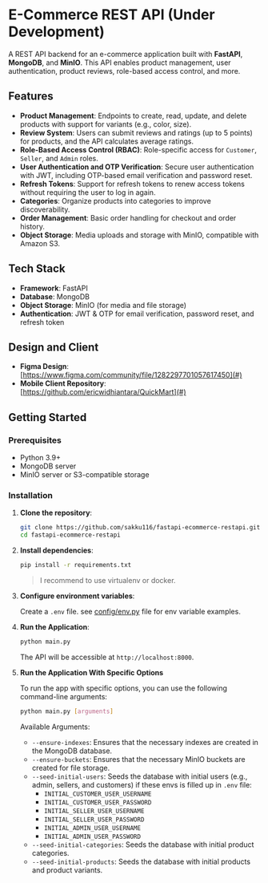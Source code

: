 # E-Commerce REST API (Under Development)

A REST API backend for an e-commerce application built with **FastAPI**, **MongoDB**, and **MinIO**. This API enables product management, user authentication, product reviews, role-based access control, and more.

## Features

- **Product Management**: Endpoints to create, read, update, and delete products with support for variants (e.g., color, size).
- **Review System**: Users can submit reviews and ratings (up to 5 points) for products, and the API calculates average ratings.
- **Role-Based Access Control (RBAC)**: Role-specific access for `Customer`, `Seller`, and `Admin` roles.
- **User Authentication and OTP Verification**: Secure user authentication with JWT, including OTP-based email verification and password reset.
- **Refresh Tokens**: Support for refresh tokens to renew access tokens without requiring the user to log in again.
- **Categories**: Organize products into categories to improve discoverability.
- **Order Management**: Basic order handling for checkout and order history.
- **Object Storage**: Media uploads and storage with MinIO, compatible with Amazon S3.

## Tech Stack

- **Framework**: FastAPI
- **Database**: MongoDB
- **Object Storage**: MinIO (for media and file storage)
- **Authentication**: JWT & OTP for email verification, password reset, and refresh token

## Design and Client

- **Figma Design**: [https://www.figma.com/community/file/1282297701057617450](#)
- **Mobile Client Repository**: [https://github.com/ericwidhiantara/QuickMart](#)

## Getting Started

### Prerequisites

- Python 3.9+
- MongoDB server
- MinIO server or S3-compatible storage

### Installation

1. **Clone the repository**:

    ```bash
    git clone https://github.com/sakku116/fastapi-ecommerce-restapi.git
    cd fastapi-ecommerce-restapi
    ```

2. **Install dependencies**:

    ```bash
    pip install -r requirements.txt
    ```

    >I recommend to use virtualenv or docker.

3. **Configure environment variables**:

    Create a `.env` file. see [config/env.py](./config/env.py) file for env variable examples.

4. **Run the Application**:

    ```bash
    python main.py
    ```

    The API will be accessible at `http://localhost:8000`.

5. **Run the Application With Specific Options**

    To run the app with specific options, you can use the following command-line arguments:

    ```bash
    python main.py [arguments]
    ```

    Available Arguments:
    - `--ensure-indexes`: Ensures that the necessary indexes are created in the MongoDB database.
    - `--ensure-buckets`: Ensures that the necessary MinIO buckets are created for file storage.
    - `--seed-initial-users`: Seeds the database with initial users (e.g., admin, sellers, and customers) if these envs is filled up in `.env` file:
        - `INITIAL_CUSTOMER_USER_USERNAME`
        - `INITIAL_CUSTOMER_USER_PASSWORD`
        - `INITIAL_SELLER_USER_USERNAME`
        - `INITIAL_SELLER_USER_PASSWORD`
        - `INITIAL_ADMIN_USER_USERNAME`
        - `INITIAL_ADMIN_USER_PASSWORD`
    - `--seed-initial-categories`: Seeds the database with initial product categories.
    - `--seed-initial-products`: Seeds the database with initial products and product variants.